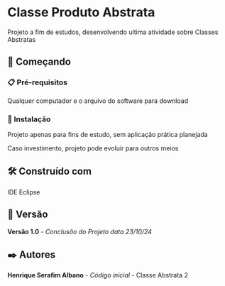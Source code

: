 # Classe Produto Abstrata

Projeto a fim de estudos, desenvolvendo ultima atividade sobre Classes Abstratas

## 🚀 Começando

### 📋 Pré-requisitos

Qualquer computador e o arquivo do software para download

### 🔧 Instalação

Projeto apenas para fins de estudo, sem aplicação prática planejada

Caso investimento, projeto pode evoluir para outros meios

## 🛠️ Construído com

IDE Eclipse

## 📌 Versão

**Versão 1.0** - *Conclusão do Projeto* *data 23/10/24*

## ✒️ Autores

**Henrique Serafim Albano** - *Código inicial* - Classe Abstrata 2
